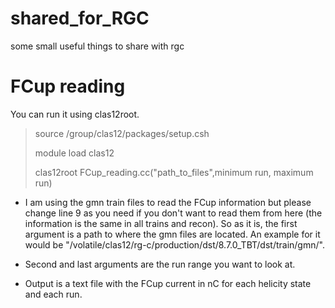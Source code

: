 # shared_for_RGC
some small useful things to share with rgc

# FCup reading
You can run it using clas12root.

>source /group/clas12/packages/setup.csh
>
>module load clas12
>
>clas12root FCup_reading.cc("path_to_files",minimum run, maximum run)

- I am using the gmn train files to read the FCup information but please change line 9 as you need if you don't want to read them from here (the information is the same in all trains and recon). So as it is, the first argument is a path to where the gmn files are located. An example for it would be "/volatile/clas12/rg-c/production/dst/8.7.0_TBT/dst/train/gmn/".

- Second and last arguments are the run range you want to look at.

- Output is a text file with the FCup current in nC for each helicity state and each run.
